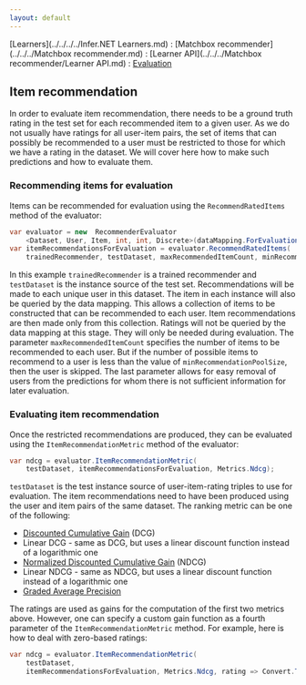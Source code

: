 ```yaml
---
layout: default
---
```

[Learners](../../../../Infer.NET Learners.md) : [Matchbox recommender](../../../Matchbox recommender.md) : [Learner API](../../../Matchbox recommender/Learner API.md) : [Evaluation](../Evaluation.md)

## Item recommendation

In order to evaluate item recommendation, there needs to be a ground truth rating in the test set for each recommended item to a given user. As we do not usually have ratings for all user-item pairs, the set of items that can possibly be recommended to a user must be restricted to those for which we have a rating in the dataset. We will cover here how to make such predictions and how to evaluate them. 

### Recommending items for evaluation

Items can be recommended for evaluation using the `RecommendRatedItems` method of the evaluator:

```csharp
var evaluator = new  RecommenderEvaluator
    <Dataset, User, Item, int, int, Discrete>(dataMapping.ForEvaluation());  
var itemRecommendationsForEvaluation = evaluator.RecommendRatedItems(
    trainedRecommender, testDataset, maxRecommendedItemCount, minRecommendationPoolSize); 
```

In this example `trainedRecommender` is a trained recommender and `testDataset` is the instance source of the test set. Recommendations will be made to each unique user in this dataset. The item in each instance will also be queried by the data mapping. This allows a collection of items to be constructed that can be recommended to each user. Item recommendations are then made only from this collection. Ratings will not be queried by the data mapping at this stage. They will only be needed during evaluation. The parameter `maxRecommendedItemCount` specifies the number of items to be recommended to each user. But if the number of possible items to recommend to a user is less than the value of `minRecommendationPoolSize`, then the user is skipped. The last parameter allows for easy removal of users from the predictions for whom there is not sufficient information for later evaluation.

### Evaluating item recommendation

Once the restricted recommendations are produced, they can be evaluated using the `ItemRecommendationMetric` method of the evaluator:

```csharp
var ndcg = evaluator.ItemRecommendationMetric(  
    testDataset, itemRecommendationsForEvaluation, Metrics.Ndcg);
```

`testDataset` is the test instance source of user-item-rating triples to use for evaluation. The item recommendations need to have been produced using the user and item pairs of the same dataset. The ranking metric can be one of the following:

*   [Discounted Cumulative Gain](http://en.wikipedia.org/wiki/Discounted_cumulative_gain#Discounted_Cumulative_Gain) (DCG)
*   Linear DCG - same as DCG, but uses a linear discount function instead of a logarithmic one
*   [Normalized Discounted Cumulative Gain](http://en.wikipedia.org/wiki/Discounted_cumulative_gain#Normalized_DCG) (NDCG)
*   Linear NDCG - same as NDCG, but uses a linear discount function instead of a logarithmic one
*   [Graded Average Precision](http://dl.acm.org/citation.cfm?id=1835550)

The ratings are used as gains for the computation of the first two metrics above. However, one can specify a custom gain function as a fourth parameter of the `ItemRecommendationMetric` method. For example, here is how to deal with zero-based ratings:

```csharp
var ndcg = evaluator.ItemRecommendationMetric(  
    testDataset,  
    itemRecommendationsForEvaluation, Metrics.Ndcg, rating => Convert.ToDouble(rating) - minRating + 1));
```

